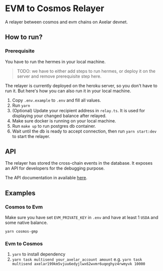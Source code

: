 # EVM to Cosmos Relayer

A relayer between cosmos and evm chains on Axelar devnet.

## How to run?

### Prerequisite

You have to run the hermes in your local machine.

> TODO: we have to either add steps to run hermes, or deploy it on the server and remove prerequisite step here.

The relayer is currently deployed on the heroku server, so you don't have to run it. But here's how you can also run it in your local machine.

1. Copy `.env.example` to `.env` and fill all values.
2. Run `yarn`
3. (Optional) Update your recipient address in `relay.ts`. It is used for displaying your changed balance after relayed.
4. Make sure docker is running on your local machine.
5. Run `make up` to run postgres db container.
6. Wait until the db is ready to accept connection, then run `yarn start:dev` to start the relayer.

## API

The relayer has stored the cross-chain events in the database. It exposes an API for developers for the debugging purpose.

The API documentation in available [here](https://evm-cosmos-relayer.herokuapp.com/documentation).

## Examples

### Cosmos to Evm

Make sure you have set `EVM_PRIVATE_KEY` in `.env` and have at least 1 `USDA` and some native balance.

```
yarn cosmos-gmp
```

### Evm to Cosmos

1. `yarn` to install dependency
2. `yarn task multisend your_axelar_account amount` e.g. `yarn task multisend axelar199km5vjuu6edyjlwx62wvmr6uqeghyz4rwmyvk 10000`
